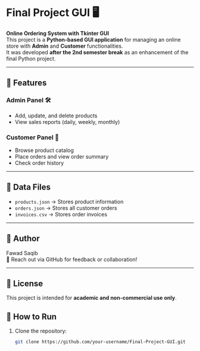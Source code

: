 # Final Project GUI 🖥️

**Online Ordering System with Tkinter GUI**  
This project is a **Python-based GUI application** for managing an online store with **Admin** and **Customer** functionalities.  
It was developed **after the 2nd semester break** as an enhancement of the final Python project.

---

## 🎨 Features

### Admin Panel 🛠️
- Add, update, and delete products  
- View sales reports (daily, weekly, monthly)  

### Customer Panel 👤
- Browse product catalog  
- Place orders and view order summary  
- Check order history  

---

## 📂 Data Files
- `products.json` → Stores product information  
- `orders.json` → Stores all customer orders  
- `invoices.csv` → Stores order invoices  

---

## 📧 Author
Fawad Saqib  
💬 Reach out via GitHub for feedback or collaboration!  

---

## 📝 License
This project is intended for **academic and non-commercial use only**.


## 🚀 How to Run
1. Clone the repository:  
   ```bash
   git clone https://github.com/your-username/Final-Project-GUI.git


